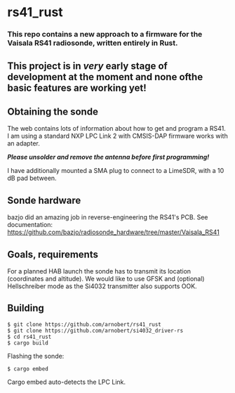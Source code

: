 # rs41_rust

### This repo contains a new approach to a firmware for the Vaisala RS41 radiosonde, written entirely in Rust.

## This project is in *very* early stage of development at the moment and none ofthe basic features are working yet!

## Obtaining the sonde
The web contains lots of information about how to get and program a RS41.
I am using a standard NXP LPC Link 2 with CMSIS-DAP firmware works with an adapter.

**_Please unsolder and remove the antenna before first programming!_** 

I have additionally mounted a SMA plug to connect to a LimeSDR, with a 10 dB pad between.

## Sonde hardware
bazjo did an amazing job in reverse-engineering the RS41's PCB.
See documentation: https://github.com/bazjo/radiosonde_hardware/tree/master/Vaisala_RS41

## Goals, requirements
For a planned HAB launch the sonde has to transmit its location (coordinates and altitude).
We would like to use GFSK and (optional) Hellschreiber mode as the Si4032 transmitter also supports OOK.

## Building

```
$ git clone https://github.com/arnobert/rs41_rust
$ git clone https://github.com/arnobert/si4032_driver-rs
$ cd rs41_rust
$ cargo build
```

Flashing the sonde:
```
$ cargo embed
```
Cargo embed auto-detects the LPC Link.